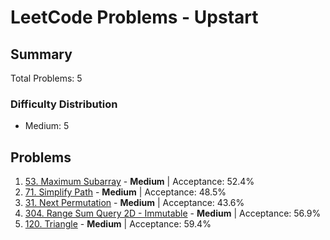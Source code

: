 # LeetCode Problems - Upstart

## Summary
Total Problems: 5

### Difficulty Distribution

- Medium: 5

## Problems

1. [53. Maximum Subarray](https://leetcode.com/problems/maximum-subarray/) - **Medium** | Acceptance: 52.4%
2. [71. Simplify Path](https://leetcode.com/problems/simplify-path/) - **Medium** | Acceptance: 48.5%
3. [31. Next Permutation](https://leetcode.com/problems/next-permutation/) - **Medium** | Acceptance: 43.6%
4. [304. Range Sum Query 2D - Immutable](https://leetcode.com/problems/range-sum-query-2d-immutable/) - **Medium** | Acceptance: 56.9%
5. [120. Triangle](https://leetcode.com/problems/triangle/) - **Medium** | Acceptance: 59.4%